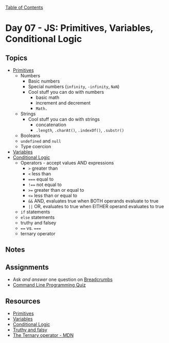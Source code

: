 [Table of Contents](/README.md)

# Day 07 - JS: Primitives, Variables, Conditional Logic

## Topics
* [Primitives](../units/javascript-primitives)
  * Numbers
    * Basic numbers
    * Special numbers (`infinity`, `-infinity`, `NaN`)
    * Cool stuff you can do with numbers
      * basic math
      * increment and decrement
      * `Math.`
  * Strings
    * Cool stuff you can do with strings
      * concatenation
      * `.length`, `.charAt()`, `.indexOf()`, `.substr()`
  * Booleans
  * `undefined` and `null`
  * Type coercion
* [Variables](../units/javascript-variables)
* [Conditional Logic](../units/javascript-if-statements)
  * Operators - accept values AND expressions
    * `>` greater than
    * `<`  less than
    * `===` equal to
    * `!==` not equal to
    * `>=` greater than or equal to
    * `<=` less than or equal to
    * `&&` AND, evaluates true when BOTH operands evaluate to true
    * `||` OR, evaluates to true when EITHER operand evaluates to true
  * `if` statements
  * `else` statements
  * truthy and falsey
  * `==` vs. `===`
  * ternary operator

## Notes
<!-- More detailed notes from class, including whiteboard photos etc -->

<!-- ## Code
[Code we wrote in class today](https://github.com/TIY-Austin-Front-End-Engineering/Curriculum/tree/master/notes/day-07/examples) -->

## Assignments
* Ask *and answer* one question on [Breadcrumbs](http://tiy.breadcrumbsqa.com/)
* [Command Line Programming Quiz](https://online.theironyard.com/library/paths/115/units/378/assignments/650)

## Resources
* [Primitives](../units/javascript-primitives)
* [Variables](../units/javascript-variables)
* [Conditional Logic](../units/javascript-if-statements)
* [Truthy and falsy](http://www.sitepoint.com/javascript-truthy-falsy/)
* [The Ternary operator - MDN](https://developer.mozilla.org/en-US/docs/Web/JavaScript/Reference/Operators/Conditional_Operator)
